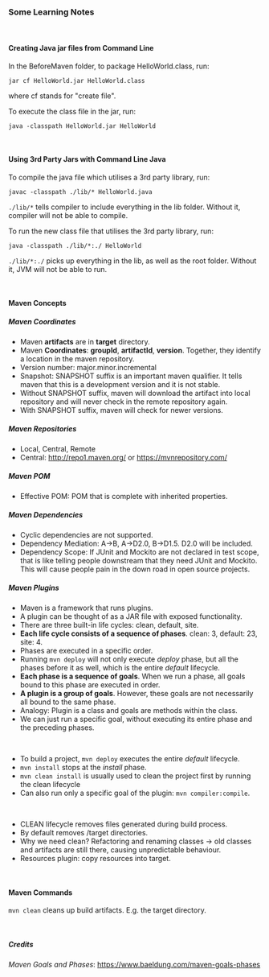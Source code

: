 ### Some Learning Notes ###

&nbsp;

#### Creating Java jar files from Command Line ####

In the BeforeMaven folder, to package HelloWorld.class, run: 

`jar cf HelloWorld.jar HelloWorld.class`

where cf stands for "create file". 

To execute the class file in the jar, run: 

`java -classpath HelloWorld.jar HelloWorld`

&nbsp;

#### Using 3rd Party Jars with Command Line Java ####

To compile the java file which utilises a 3rd party library, 
run: 

`javac -classpath ./lib/* HelloWorld.java`

`./lib/*` tells compiler to include everything in the lib folder. Without it, compiler will not be able to compile.  

To run the new class file that utilises the 3rd party library, run:

`java -classpath ./lib/*:./ HelloWorld`

`./lib/*:./` picks up everything in the lib, as well as the root folder. Without it, JVM will not be able to run. 

&nbsp;

#### Maven Concepts ####

##### Maven Coordinates #####

* Maven **artifacts** are in **target** directory.
* Maven **Coordinates**: **groupId**, **artifactId**, **version**. Together, they identify a location in the maven repository. 
* Version number: major.minor.incremental
* Snapshot: SNAPSHOT suffix is an important maven qualifier. It tells maven that this is a development version 
and it is not stable. 
* Without SNAPSHOT suffix, maven will download the artifact into local repository and will never check in the remote 
repository again. 
* With SNAPSHOT suffix, maven will check for newer versions.

##### Maven Repositories #####
* Local, Central, Remote
* Central: http://repo1.maven.org/ or https://mvnrepository.com/

##### Maven POM #####
* Effective POM: POM that is complete with inherited properties. 

##### Maven Dependencies #####
* Cyclic dependencies are not supported. 
* Dependency Mediation: A->B, A->D2.0, B->D1.5. D2.0 will be included. 
* Dependency Scope: If JUnit and Mockito are not declared in test scope, that is like telling people downstream that they
need JUnit and Mockito. This will cause people pain in the down road in open source projects. 

##### Maven Plugins #####

* Maven is a framework that runs plugins. 
* A plugin can be thought of as a JAR file with exposed functionality. 
* There are three built-in life cycles: clean, default, site. 
* **Each life cycle consists of a sequence of phases**. clean: 3, default: 23, site: 4.
* Phases are executed in a specific order. 
* Running `mvn deploy` will not only execute _deploy_ phase, but all the phases before it as well, which is the entire 
_default_ lifecycle. 
* **Each phase is a sequence of goals**. When we run a phase, all goals bound to this phase are executed in order.
* **A plugin is a group of goals**. However, these goals are not necessarily all bound to the same phase.
* Analogy: Plugin is a class and goals are methods within the class.
* We can just run a specific goal, without executing its entire phase and the preceding phases. 

&nbsp;

* To build a project, `mvn deploy` executes the entire _default_ lifecycle.
* `mvn install` stops at the _install_ phase. 
* `mvn clean install` is usually used to clean the project first by running the clean lifecycle
* Can also run only a specific goal of the plugin: `mvn compiler:compile`.


&nbsp;

* CLEAN lifecycle removes files generated during build process. 
* By default removes /target directories. 
* Why we need clean? Refactoring and renaming classes -> old classes and artifacts are still there, causing unpredictable 
behaviour. 
* Resources plugin: copy resources into target. 

&nbsp;

#### Maven Commands ####

`mvn clean` cleans up build artifacts. E.g. the target directory. 



&nbsp;
&nbsp;

##### Credits #####
_Maven Goals and Phases_: https://www.baeldung.com/maven-goals-phases
